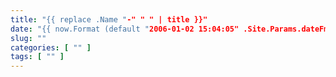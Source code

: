 ```yaml
---
title: "{{ replace .Name "-" " " | title }}"
date: "{{ now.Format (default "2006-01-02 15:04:05" .Site.Params.dateFmt) }}"
slug: ""
categories: [ "" ]
tags: [ "" ]
---
```

